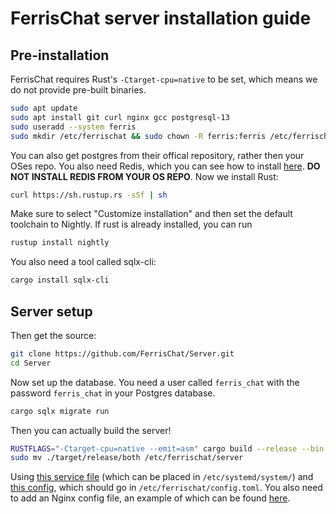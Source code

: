 # FerrisChat server installation guide
## Pre-installation
FerrisChat requires Rust's `-Ctarget-cpu=native` to be set, which means we do not provide pre-built binaries.
```bash
sudo apt update
sudo apt install git curl nginx gcc postgresql-13 
sudo useradd --system ferris
sudo mkdir /etc/ferrischat && sudo chown -R ferris:ferris /etc/ferrischat
```
You can also get postgres from their offical repository, rather then your OSes repo.
You also need Redis, which you can see how to install [here](https://redis.io/topics/quickstart).
**DO NOT INSTALL REDIS FROM YOUR OS REPO**.
Now we install Rust:
```bash
curl https://sh.rustup.rs -sSf | sh
```
Make sure to select "Customize installation" and then set the default toolchain to Nightly.
If rust is already installed, you can run 
```bash
rustup install nightly
```
You also need a tool called sqlx-cli:
```bash
cargo install sqlx-cli
```
## Server setup
Then get the source:
```bash
git clone https://github.com/FerrisChat/Server.git
cd Server
```
Now set up the database. You need a user called `ferris_chat` with the password `ferris_chat` in your Postgres database.
```bash
cargo sqlx migrate run
```
Then you can actually build the server!
```bash
RUSTFLAGS="-Ctarget-cpu=native --emit=asm" cargo build --release --bin both
sudo mv ./target/release/both /etc/ferrischat/server
```
Using [this service file](https://github.com/FerrisChat/scripts/blob/main/host/ferrischat_selfhost.service) (which can be placed in `/etc/systemd/system/`) and [this config](https://github.com/FerrisChat/Server/blob/develop/config.example.toml), which should go in `/etc/ferrischat/config.toml`.  You also need to add an Nginx config file, an example of which can be found [here](https://github.com/FerrisChat/Server/blob/develop/ferrischat-nginx.conf).

